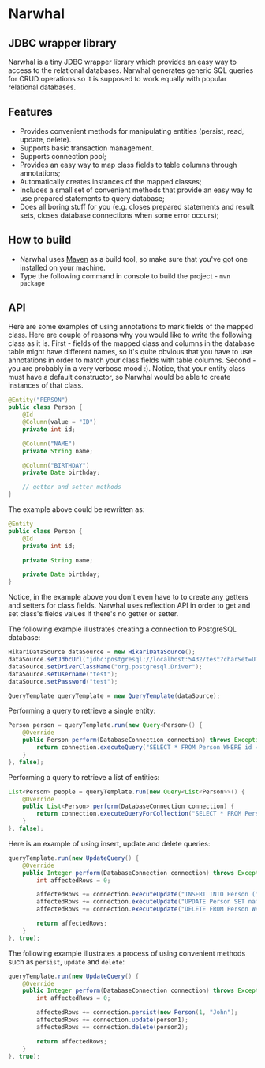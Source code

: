 Narwhal
=======

JDBC wrapper library
-----------------------------

Narwhal is a tiny JDBC wrapper library which provides an easy way to access to the relational databases.
Narwhal generates generic SQL queries for CRUD operations so it is supposed to work equally with popular relational databases.

Features
--------
* Provides convenient methods for manipulating entities (persist, read, update, delete).
* Supports basic transaction management.
* Supports connection pool;
* Provides an easy way to map class fields to table columns through annotations;
* Automatically creates instances of the mapped classes;
* Includes a small set of convenient methods that provide an easy way to use prepared statements to query database;
* Does all boring stuff for you (e.g. closes prepared statements and result sets, closes database connections when some error occurs);

How to build
------------
* Narwhal uses [Maven](http://maven.apache.org/) as a build tool, so make sure that you've got one installed on your machine.
* Type the following command in console to build the project - ``` mvn package ```

API
---
Here are some examples of using annotations to mark fields of the mapped class.
Here are couple of reasons why you would like to write the following class as it is.
First - fields of the mapped class and columns in the database table might have different names, so it's quite obvious that you have to use
annotations in order to match your class fields with table columns.
Second - you are probably in a very verbose mood :).
Notice, that your entity class must have a default constructor, so Narwhal would be able to create instances of that class.

```java
@Entity("PERSON")
public class Person {
    @Id
	@Column(value = "ID")
	private int id;

	@Column("NAME")
	private String name;

	@Column("BIRTHDAY")
	private Date birthday;

	// getter and setter methods
}
```

The example above could be rewritten as:

```java
@Entity
public class Person {
    @Id
	private int id;

	private String name;

	private Date birthday;
}
```

Notice, in the example above you don't even have to to create any getters and setters for class fields.
Narwhal uses reflection API in order to get and set class's fields values if there's no getter or setter.
	
The following example illustrates creating a connection to PostgreSQL database:

```java
HikariDataSource dataSource = new HikariDataSource();
dataSource.setJdbcUrl("jdbc:postgresql://localhost:5432/test?charSet=UTF8");
dataSource.setDriverClassName("org.postgresql.Driver");
dataSource.setUsername("test");
dataSource.setPassword("test");

QueryTemplate queryTemplate = new QueryTemplate(dataSource);
```

Performing a query to retrieve a single entity:

```java
Person person = queryTemplate.run(new Query<Person>() {
	@Override
	public Person perform(DatabaseConnection connection) throws Exception {
		return connection.executeQuery("SELECT * FROM Person WHERE id = ?", Person.class, 1);
	}
}, false);
```	

Performing a query to retrieve a list of entities:

```java
List<Person> people = queryTemplate.run(new Query<List<Person>>() {
    @Override
    public List<Person> perform(DatabaseConnection connection) {
        return connection.executeQueryForCollection("SELECT * FROM Person", Person.class);
    }
}, false);
```	
		
Here is an example of using insert, update and delete queries:

```java
queryTemplate.run(new UpdateQuery() {
	@Override
	public Integer perform(DatabaseConnection connection) throws Exception {
		int affectedRows = 0;

		affectedRows += connection.executeUpdate("INSERT INTO Person (id, name, birthday) VALUES (?, ?, ?)", 5, "Test", new Date(new java.util.Date().getTime()));
		affectedRows += connection.executeUpdate("UPDATE Person SET name = ? WHERE name = ?", "TestTest", "Test");
		affectedRows += connection.executeUpdate("DELETE FROM Person WHERE name = ?", "TestTest");

		return affectedRows;
	}
}, true);
```

The following example illustrates a process of using convenient methods such as ``` persist ```, ``` update ``` and ``` delete ```:

```java
queryTemplate.run(new UpdateQuery() {
	@Override
	public Integer perform(DatabaseConnection connection) throws Exception {
		int affectedRows = 0;

		affectedRows += connection.persist(new Person(1, "John");
		affectedRows += connection.update(person1);
		affectedRows += connection.delete(person2);

		return affectedRows;
	}
}, true);
```